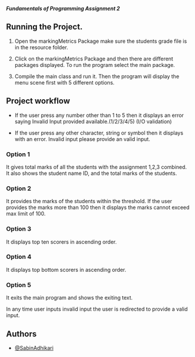 
*****Fundamentals of Programming Assignment 2*****


## Running the Project.

1. Open the markingMetrics Package make sure the students grade file is in the resource folder. 

2. Click on the markingMetrics Package and then there are different packages displayed. To run the program select the main package.

3. Compile the main class and run it. Then the program will display the menu scene first with 5 different options. 


## Project workflow

- If the user press any number other than 1 to 5 then it displays an error saying Invalid Input provided available.(1/2/3/4/5) (I/O validation)

- If the user press any other character, string or symbol then it displays with an error. Invalid input please provide an valid input.

### Option 1
It gives total marks of all the students with the assignment 1,2,3 combined. It also shows the student name ID, and the total marks of the students. 

### Option 2
 It provides the marks of the students within the threshold. If the user provides the marks more than 100 then it displays the marks cannot exceed max limit of 100. 

### Option 3
It displays top ten scorers in ascending order.

### Option 4
It displays top bottom scorers in ascending order.

### Option 5
 It exits the main program and shows the exiting text.

In any time user inputs invalid input the user is redirected to provide a valid input.


 
		






## Authors

- [@SabinAdhikari](https://github.com/Sabin35/)

  
